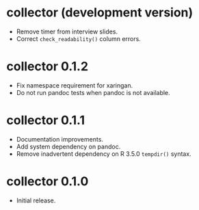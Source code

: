 # collector (development version)

* Remove timer from interview slides.
* Correct `check_readability()` column errors.

# collector 0.1.2

* Fix namespace requirement for xaringan.
* Do not run pandoc tests when pandoc is not available.

# collector 0.1.1

* Documentation improvements.
* Add system dependency on pandoc.
* Remove inadvertent dependency on R 3.5.0 `tempdir()` syntax.

# collector 0.1.0

* Initial release.
